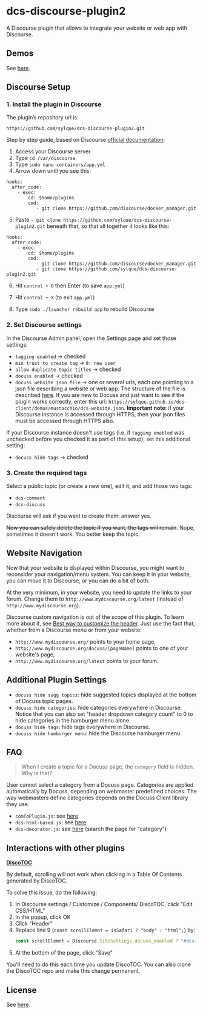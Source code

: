 # dcs-discourse-plugin2

A Discourse plugin that allows to integrate your website or web app with
Discourse.

## Demos

See [here](https://github.com/sylque/docuss).

## Discourse Setup

### 1. Install the plugin in Discourse

The plugin’s repository url is:

```
https://github.com/sylque/dcs-discourse-plugin2.git
```

Step by step guide, based on Discourse
[official documentation](https://meta.discourse.org/t/install-plugins-in-discourse):

1. Access your Discourse server
2. Type `cd /var/discourse`
3. Type `sudo nano containers/app.yml`
4. Arrow down until you see this:

```
hooks:
  after_code:
    - exec:
        cd: $home/plugins
        cmd:
           - git clone https://github.com/discourse/docker_manager.git
```

5. Paste `- git clone https://github.com/sylque/dcs-discourse-plugin2.git`
   beneath that, so that all together it looks like this:

```
hooks:
  after_code:
    - exec:
        cd: $home/plugins
        cmd:
           - git clone https://github.com/discourse/docker_manager.git
           - git clone https://github.com/sylque/dcs-discourse-plugin2.git
```

6. Hit `control + O` then Enter (to save `app.yml`)

7. Hit `control + X` (to exit `app.yml`)

8. Type `sudo ./launcher rebuild app` to rebuild Discourse

### 2. Set Discourse settings

In the Discourse Admin panel, open the Settings page and set those settings:

- `tagging enabled` &rightarrow; checked
- `min trust to create tag` &rightarrow; `0: new user`
- `allow duplicate topic titles` &rightarrow; checked
- `docuss enabled` &rightarrow; checked
- `docuss website json file` &rightarrow; one or several urls, each one pointing
  to a json file describing a website or web app. The structure of the file is
  described [here](https://github.com/sylque/dcs-website-schema). If you are new
  to Docuss and just want to see if the plugin works correctly, enter this url:
  `https://sylque.github.io/dcs-client/demos/mustacchio/dcs-website.json`.
  **Important note**: if your Discourse instance is accessed through HTTPS, then
  your json files must be accessed through HTTPS also.

If your Discourse instance doesn't use tags (i.e. if `tagging enabled` was
unchecked before you checked it as part of this setup), set this additional
setting:

- `docuss hide tags` &rightarrow; checked

### 3. Create the required tags

Select a public topic (or create a new one), edit it, and add those two tags:

- `dcs-comment`
- `dcs-discuss`

Discourse will ask if you want to create them: answer yes.

~~Now you can safely delete the topic if you want, the tags will remain~~. Nope,
sometimes it doesn't work. You better keep the topic.

## Website Navigation

Now that your website is displayed within Discourse, you might want to
reconsider your navigation/menu system. You can keep it in your website, you can
move it to Discourse, or you can do a bit of both.

At the very minimum, in your website, you need to update the links to your
forum. Change them to `http://www.mydiscourse.org/latest` (instead of
`http://www.mydiscourse.org`).

Discourse custom navigation is out of the scope of this plugin. To learn more
about it, see
[Best way to customize the header](https://meta.discourse.org/t/best-way-to-customize-the-header/13368).
Just use the fact that, whether from a Discourse menu or from your website:

- `http://www.mydiscourse.org/` points to your home page,
- `http://www.mydiscourse.org/docuss/[pageName]` points to one of your website's
  page,
- `http://www.mydiscourse.org/latest` points to your forum.

## Additional Plugin Settings

- `docuss hide sugg topics`: hide suggested topics displayed at the bottom of
  Docuss topic pages.
- `docuss hide categories`: hide categories everywhere in Discourse. Notice that
  you can also set "header dropdown category count" to 0 to hide categories in
  the hamburger menu alone.
- `docuss hide tags`: hide tags everywhere in Discourse.
- `docuss hide hamburger menu`: hide the Discourse hamburger menu.

## FAQ

> When I create a topic for a Docuss page, the `category` field is hidden. Why
> is that?

User cannot select a category from a Docuss page. Categories are applied
automatically by Docuss, depending on webmaster predefined choices. The way
webmasters define categories depends on the Docuss Client library they use:

- `comToPlugin.js`: see
  [here](https://github.com/sylque/dcs-client/blob/master/comToPlugin.md#set-the-route-properties)
- `dcs-html-based.js`: see
  [here](https://github.com/sylque/dcs-client/blob/master/dcs-html-based.md)
- `dcs-decorator.js`: see
  [here](https://github.com/sylque/dcs-website-schema#file-format-reference)
  (search the page for "category")

## Interactions with other plugins

**[DiscoTOC](https://meta.discourse.org/t/discotoc-automatic-table-of-contents/111143)**

By default, scrolling will not work when clicking in a Table Of Contents
generated by DiscoTOC.

To solve this issue, do the following:

1. In Discourse settings / Customize / Components/ DiscoTOC, click "Edit
   CSS/HTML"
2. In the popup, click OK
3. Click "Header"
4. Replace line 9 (`const scrollElemnt = isSafari ? "body" : "html";`) by:
   ```javascript
   const scrollElemnt = Discourse.SiteSettings.docuss_enabled ? "#dcs-right" : (isSafari ? "body" : "html");
   ```
5. At the bottom of the page, click "Save"

You'll need to do this each time you update DiscoTOC. You can also clone the
DiscoTOC repo and make this change permanent.

## License

See [here](https://github.com/sylque/docuss#license).

